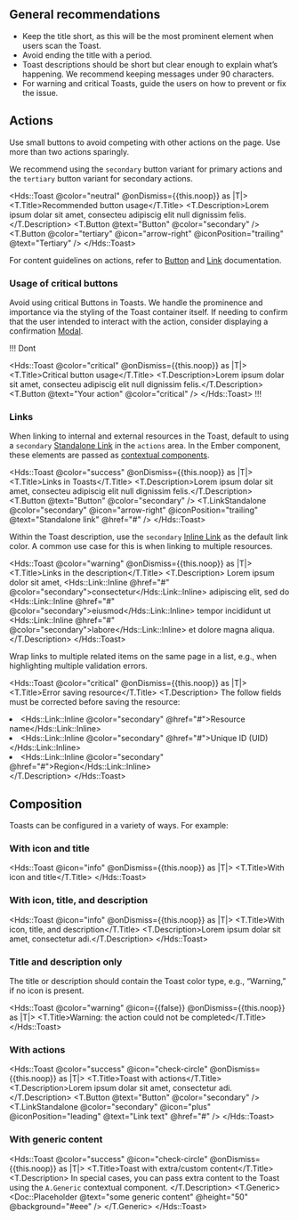 ## General recommendations

- Keep the title short, as this will be the most prominent element when users scan the Toast.
- Avoid ending the title with a period.
- Toast descriptions should be short but clear enough to explain what’s happening. We recommend keeping messages under 90 characters.
- For warning and critical Toasts, guide the users on how to prevent or fix the issue.

## Actions

Use small buttons to avoid competing with other actions on the page. Use more than two actions sparingly.

We recommend using the `secondary` button variant for primary actions and the `tertiary` button variant for secondary actions.

<Hds::Toast @color="neutral" @onDismiss={{this.noop}} as |T|>
  <T.Title>Recommended button usage</T.Title>
  <T.Description>Lorem ipsum dolar sit amet, consecteu adipiscig elit null dignissim felis.</T.Description>
  <T.Button @text="Button" @color="secondary" />
  <T.Button @color="tertiary" @icon="arrow-right" @iconPosition="trailing" @text="Tertiary" />
</Hds::Toast>

For content guidelines on actions, refer to [Button](/components/button) and
[Link](/components/link/standalone) documentation.

### Usage of critical buttons

Avoid using critical Buttons in Toasts. We handle the prominence and importance via the styling of the Toast container itself. If needing to confirm that the user intended to interact with the action, consider displaying a confirmation [Modal](/components/dialog/modal).

!!! Dont

<Hds::Toast @color="critical" @onDismiss={{this.noop}} as |T|>
  <T.Title>Critical button usage</T.Title>
  <T.Description>Lorem ipsum dolar sit amet, consecteu adipiscig elit null dignissim felis.</T.Description>
  <T.Button @text="Your action" @color="critical" />
</Hds::Toast>
!!!

### Links

When linking to internal and external resources in the Toast, default to using a `secondary` [Standalone Link](/components/link/standalone) in the `actions` area. In the Ember component, these elements are passed as [contextual components](?tab=code#actions).

<Hds::Toast @color="success" @onDismiss={{this.noop}} as |T|>
  <T.Title>Links in Toasts</T.Title>
  <T.Description>Lorem ipsum dolar sit amet, consecteu adipiscig elit null dignissim felis.</T.Description>
  <T.Button @text="Button" @color="secondary" />
  <T.LinkStandalone @color="secondary" @icon="arrow-right" @iconPosition="trailing" @text="Standalone link" @href="#" />
</Hds::Toast>

Within the Toast description, use the `secondary` [Inline Link](/components/link/inline) as the default link color. A common use case for this is when linking to multiple resources.

<Hds::Toast @color="warning" @onDismiss={{this.noop}} as |T|>
  <T.Title>Links in the description</T.Title>
  <T.Description>
    Lorem ipsum dolor sit amet, <Hds::Link::Inline @href="#" @color="secondary">consectetur</Hds::Link::Inline> adipiscing elit, sed do <Hds::Link::Inline @href="#" @color="secondary">eiusmod</Hds::Link::Inline> tempor incididunt ut <Hds::Link::Inline @href="#" @color="secondary">labore</Hds::Link::Inline> et dolore magna aliqua.
  </T.Description>
</Hds::Toast>

Wrap links to multiple related items on the same page in a list, e.g., when highlighting multiple validation errors.

<Hds::Toast @color="critical" @onDismiss={{this.noop}} as |T|>
  <T.Title>Error saving resource</T.Title>
  <T.Description>
    The follow fields must be corrected before saving the resource:
    <li class="hds-typography-body-200">
      <Hds::Link::Inline @color="secondary" @href="#">Resource name</Hds::Link::Inline>
    </li>
    <li class="hds-typography-body-200">
      <Hds::Link::Inline @color="secondary" @href="#">Unique ID (UID)</Hds::Link::Inline>
    </li>
    <li class="hds-typography-body-200">
      <Hds::Link::Inline @color="secondary" @href="#">Region</Hds::Link::Inline>
    </li>
  </T.Description>
</Hds::Toast>

## Composition

Toasts can be configured in a variety of ways. For example:

### With icon and title

<Hds::Toast @icon="info" @onDismiss={{this.noop}} as |T|>
  <T.Title>With icon and title</T.Title>
</Hds::Toast>

### With icon, title, and description

<Hds::Toast @icon="info" @onDismiss={{this.noop}} as |T|>
  <T.Title>With icon, title, and description</T.Title>
  <T.Description>Lorem ipsum dolar sit amet, consectetur adi.</T.Description>
</Hds::Toast>

### Title and description only

The title or description should contain the Toast color type, e.g., “Warning,” if no icon is present.

<Hds::Toast @color="warning" @icon={{false}} @onDismiss={{this.noop}} as |T|>
  <T.Title>Warning: the action could not be completed</T.Title>
</Hds::Toast>

### With actions

<Hds::Toast @color="success" @icon="check-circle" @onDismiss={{this.noop}} as |T|>
  <T.Title>Toast with actions</T.Title>
  <T.Description>Lorem ipsum dolar sit amet, consectetur adi.</T.Description>
  <T.Button @text="Button" @color="secondary" />
  <T.LinkStandalone @color="secondary" @icon="plus" @iconPosition="leading" @text="Link text" @href="#" />
</Hds::Toast>

### With generic content

<Hds::Toast @color="success" @icon="check-circle" @onDismiss={{this.noop}} as |T|>
  <T.Title>Toast with extra/custom content</T.Title>
  <T.Description>
    In special cases, you can pass extra content to the Toast using the
    <code>A.Generic</code>
    contextual component.
  </T.Description>
  <T.Generic>
    <Doc::Placeholder @text="some generic content" @height="50" @background="#eee" />
  </T.Generic>
</Hds::Toast>
